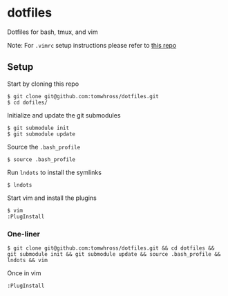 # dotfiles
Dotfiles for bash, tmux, and vim

Note: For `.vimrc` setup instructions please refer to [this repo](https://github.com/tomwhross/dotvimrc)

## Setup

Start by cloning this repo

```
$ git clone git@github.com:tomwhross/dotfiles.git
$ cd dofiles/
```

Initialize and update the git submodules

```
$ git submodule init
$ git submodule update
```

Source the `.bash_profile`

```
$ source .bash_profile
```

Run `lndots` to install the symlinks

```
$ lndots
```

Start vim and install the plugins

```
$ vim
:PlugInstall
```


### One-liner

```
$ git clone git@github.com:tomwhross/dotfiles.git && cd dotfiles && git submodule init && git submodule update && source .bash_profile && lndots && vim
```

Once in vim

```
:PlugInstall
```
